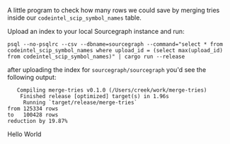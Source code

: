 A little program to check how many rows we could save by merging tries inside our
`codeintel_scip_symbol_names` table.

Upload an index to your local Sourcegraph instance and run:

```
psql --no-psqlrc --csv --dbname=sourcegraph --command="select * from codeintel_scip_symbol_names where upload_id = (select max(upload_id) from codeintel_scip_symbol_names)" | cargo run --release
```

after uploading the index for `sourcegraph/sourcegraph` you'd see the following output:

```
   Compiling merge-tries v0.1.0 (/Users/creek/work/merge-tries)
    Finished release [optimized] target(s) in 1.96s
     Running `target/release/merge-tries`
from 125334 rows
to   100428 rows
reduction by 19.87%
```
Hello World
